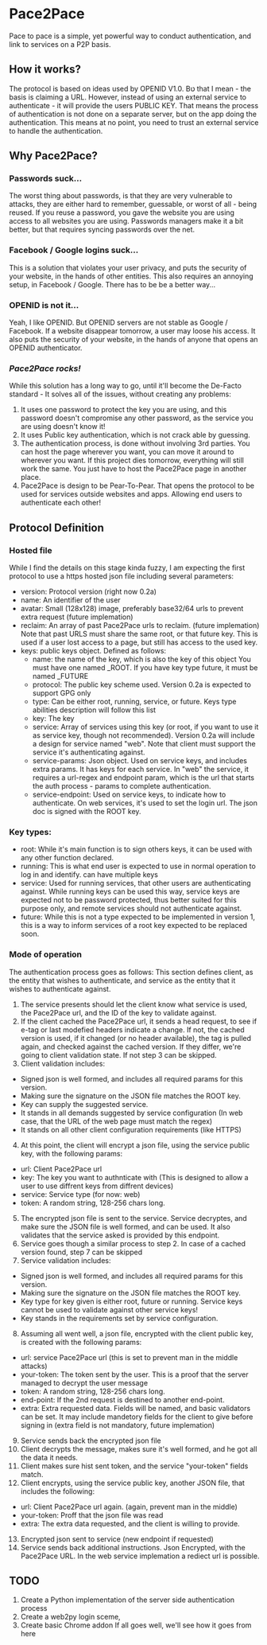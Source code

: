 # Pace2Pace
Pace to pace is a simple, yet powerful way to conduct authentication, and link to services on a P2P basis.

## How it works?
The protocol is based on ideas used by OPENID V1.0. Bט that I mean - the basis is claiming a URL. However, instead of using an external service to authenticate - it will provide the users PUBLIC KEY. That means the process of authentication is not done on a separate server, but on the app doing the authentication. This means at no point, you need to trust an external service to handle the authentication.

## Why Pace2Pace?
### Passwords suck...
The worst thing about passwords, is that they are very vulnerable to attacks, they are either hard to remember, guessable, or worst of all - being reused. If you reuse a password, you gave the website you are using access to all websites you are using. Passwords managers make it a bit better, but that requires syncing passwords over the net.
### Facebook / Google logins suck...
This is a solution that violates your user privacy, and puts the security of your website, in the hands of other entities. This also requires an annoying setup, in Facebook / Google. There has to be be a better way...
### OPENID is not it...
Yeah, I like OPENID. But OPENID servers are not stable as Google / Facebook. If a website disappear tomorrow, a user may loose his access. It also puts the security of your website, in the hands of anyone that opens an OPENID authenticator.
### *Pace2Pace rocks!*
While this solution has a long way to go, until it'll become the De-Facto standard - It solves all of the issues, without creating any problems:
1. It uses one password to protect the key you are using, and this password doesn't compromise any other password, as the service you are using doesn't know it!
2. It uses Public key authentication, which is not crack able by guessing.
3. The authentication process, is done without involving 3rd parties. You can host the page wherever you want, you can move it around to wherever you want. If this project dies tomorrow, everything will still work the same. You just have to host the Pace2Pace page in another place.
4. Pace2Pace is design to be Pear-To-Pear. That opens the protocol to be used for services outside websites and apps. Allowing end users to authenticate each other!
## Protocol Definition
### Hosted file
While I find the details on this stage kinda fuzzy, I am expecting the first protocol to use a https hosted json file including several parameters:
* version: Protocol version (right now 0.2a)
* name: An identifier of the user
* avatar: Small (128x128) image, preferably base32/64 urls to prevent extra request (future implemation)
* reclaim: An array of past Pace2Pace urls to reclaim.  (future implemation) Note that past URLS must share the same root, or that future key. This is used if a user lost access to a page, but still has access to the used key.
* keys: public keys object. Defined as follows:
  - name: the name of the key, which is also the key of this object You must have one named \_ROOT. If you have key type future, it must be named \_FUTURE
  - protocol: The public key scheme used. Version 0.2a is expected to support GPG only
  - type: Can be either root, running, service, or future. Keys type abilities description will follow this list
  - key: The key
  - service: Array of services using this key (or root, if you want to use it as service key, though not recommended). Version 0.2a will include a design for service named "web". Note that client must support the service it's authenticating against.
  - service-params: Json object. Used on service keys, and includes extra params. It has keys for each service. In "web" the service, it requires a url-regex and endpoint param, which is the url that starts the auth process - params  to complete authentication.
  - service-endpoint: Used on service keys, to indicate how to authenticate. On web services, it's used to set the login url.
  The json doc is signed with the ROOT key.

### Key types:
* root: While it's main function is to sign others keys, it can be used with any other function declared.
* running: This is what end user is expected to use in normal operation to log in and identify. can have multiple keys
* service: Used for running services, that other users are authenticating against. While running keys can be used this way, service keys are expected not to be password protected, thus better suited for this purpose only, and remote services should not authenticate against.
* future: While this is not a type expected to be implemented in version 1, this is a way to inform services of a root key expected to be replaced soon.

### Mode of operation
The authentication process goes as follows:
This section defines client, as the entity that wishes to authenticate, and service as the entity that it wishes to authenticate against.
1. The service presents should let the client know what service is used, the Pace2Pace url, and the ID of the key to validate against.
2. If the client cached the Pace2Pace url, it sends a head request, to see if e-tag or last modefied headers indicate a change. If not, the cached version is used, if it changed (or no header available), the tag is pulled again, and checked against the cached version. If they differ, we're going to client validation state. If not step 3 can be skipped.
3. Client validation includes:
* Signed json is well formed, and includes all required params for this version.
* Making sure the signature on the JSON file matches the ROOT key.
* Key can supply the suggested service.
* It stands in all demands suggested by service configuration (In web case, that the URL of the web page must match the regex)
* It stands on all other client configuration requirements (like HTTPS)
4. At this point, the client will encrypt a json file, using the service public key, with the following params:
* url: Client Pace2Pace url
* key: The key you want to authnticate with (This is designed to allow a user to use diffrent keys from diffrent devices)
* service: Service type (for now: web)
* token: A random string, 128-256 chars long.
5. The encrypted json file is sent to the service. Service decryptes, and make sure the JSON file is well formed, and can be used. It also validates that the service asked is provided by this endpoint.
6. Service goes though a similar process to step 2. In case of a cached version found, step 7 can be skipped
7. Service validation includes:
* Signed json is well formed, and includes all required params for this version.
* Making sure the signature on the JSON file matches the ROOT key.
* Key type for key given is either root, future or running. Service keys cannot be used to validate against other service keys!
* Key stands in the requirements set by service configuration.
8. Assuming all went well, a json file, encrypted with the client public key, is created with the following params:
* url: service Pace2Pace url (this is set to prevent man in the middle attacks)
* your-token: The token sent by the user. This is a proof that the server managed to decrypt the user message
* token: A random string, 128-256 chars long.
* end-point: If the 2nd request is destined to another end-point.
* extra: Extra requested data. Fields will be named, and basic validators can be set. It may include mandetory fields for the client to give before signing in (extra field is not mandatory, future implemation)
9. Service sends back the encrypted json file
10. Client decrypts the message, makes sure it's well formed, and he got all the data it needs.
11. Client makes sure hist sent token, and the service "your-token" fields match.
12. Client encrypts, using the service public key, another JSON file, that includes the following:
* url: Client Pace2Pace url again. (again, prevent man in the middle)
* your-token: Proff that the json file was read
* extra: The extra data requested, and the client is willing to provide.
13. Encrypted json sent to service (new endpoint if requested)
14. Service sends back additional instructions. Json Encrypted, with the Pace2Pace URL. In the web service implemation a rediect url is possible.

## TODO
1. Create a Python implementation of the server side authentication process
2. Create a web2py login sceme,
3. Create basic Chrome addon
If all goes well, we'll see how it goes from here
